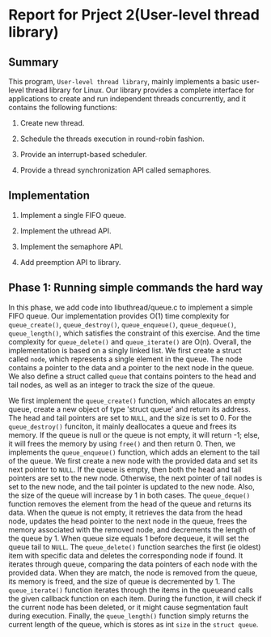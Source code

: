 # Report for Prject 2(User-level thread library)

## Summary

This program, `User-level thread library`, mainly implements a basic user-level thread library for Linux. Our library provides a complete interface for applications to create and run independent threads concurrently, and it contains the following functions:

1. Create new thread.

2. Schedule the threads execution in round-robin fashion.

3. Provide an interrupt-based scheduler.

4. Provide a thread synchronization API called semaphores.


## Implementation

1. Implement a single FIFO queue.

2. Implement the uthread API.

3. Implement the semaphore API.

4. Add preemption API to library.

## Phase 1: Running simple commands the hard way

In this phase, we add code into libuthread/queue.c to implement a simple FIFO queue. Our implementation provides O(1) time complexity for `queue_create()`, `queue_destroy()`, `queue_enqueue()`, `queue_dequeue()`, `queue_length()`, which satisfies the constraint of this exercise. And the time complexity for `queue_delete()` and `queue_iterate()` are O(n). Overall, the implementation is based on a singly linked list. We first create a struct called `node`, which represents a single element in the queue. The node contains a pointer to the data and a pointer to the next node in the queue. We also define a struct called `queue` that contains pointers to the head and tail nodes, as well as an integer to track the size of the queue.

We first implement the `queue_create()` function, which allocates an empty queue, create a new object of type 'struct queue' and return its address. The head and tail pointers are set to `NULL`, and the size is set to 0. For the `queue_destroy()` funciton, it mainly deallocates a queue and frees its memory. If the queue is null or the queue is not empty, it will return -1; else, it will frees the memory by using `free()` and then return 0. Then, we implements the `queue_enqueue()` function, which adds an element to the tail of the queue. We first create a new node with the provided data and set its next pointer to `NULL`. If the queue is empty, then both the head and tail pointers are set to the new node. Otherwise, the next pointer of tail nodes is set to the new node, and the tail pointer is updated to the new node. Also, the size of the queue will increase by 1 in both cases.  The `queue_deque()` function removes the element from the head of the queue and returns its data. When the queue is not empty, it retrieves the data from the head node, updates the head pointer to the next node in the queue, frees the memory associated with the removed node, and decrements the length of the queue by 1. When queue size equals 1 before dequeue, it will set the queue tail to `NULL`. The `queue_delete()` function searches the first (ie oldest) item with specific data and deletes the corresponding node if found. It iterates through queue, comparing the data pointers of each node with the provided data. When they are match, the node is removed from the queue, its memory is freed, and the size of queue is decremented by 1. The `queue_iterate()` function iterates through the items in the queueand calls the given callback function on each item. During the function, it will check if the current node has been deleted, or it might cause segmentation fault during execution. Finally, the `queue_length()` function simply returns the current length of the queue, which is stores as int `size` in the `struct queue`.
